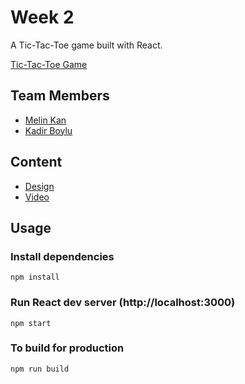 # Week 2

A Tic-Tac-Toe game built with React.

[Tic-Tac-Toe Game](https://kodluyoruz-tictactoe.netlify.app/)

## Team Members

- [Melin Kan](https://github.com/duvainel)
- [Kadir Boylu](https://github.com/kadirboylu)

## Content

- [Design](https://www.figma.com/file/9WxsY4qgl7Elca9cv9Y5z6/Untitled?node-id=0%3A1)
- [Video](https://www.loom.com/share/f6db31129ce64027b011a872dd91b867)

## Usage

### Install dependencies

```
npm install
```

### Run React dev server (http://localhost:3000)

```
npm start
```

### To build for production

```
npm run build
```
